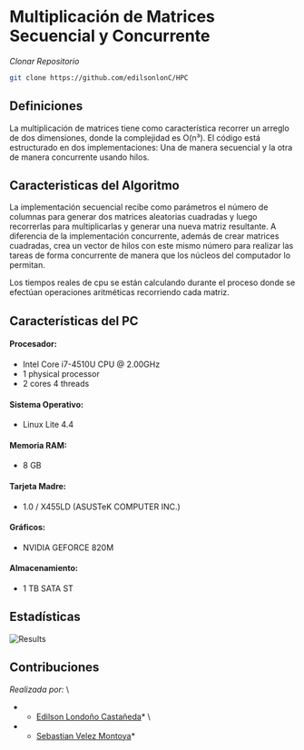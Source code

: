 # Multiplicación de Matrices Secuencial y Concurrente

*Clonar Repositorio*

```bash
git clone https://github.com/edilsonlonC/HPC
```

## Definiciones
La multiplicación de matrices tiene como característica recorrer un arreglo de dos dimensiones, donde la complejidad es O(n³). El código está estructurado en dos implementaciones: Una de manera secuencial y la otra de manera concurrente usando hilos. 

## Caracteristicas del Algoritmo

La implementación secuencial recibe como parámetros el número de columnas para generar dos matrices aleatorias cuadradas y luego recorrerlas para multiplicarlas y generar una nueva matriz resultante. A diferencia de la implementación concurrente, además de crear matrices cuadradas, crea un vector de hilos con este mismo número para realizar las tareas de forma concurrente de manera que los núcleos del computador lo permitan. 

Los tiempos reales de cpu se están calculando durante el proceso donde se efectúan operaciones aritméticas recorriendo cada matriz.

## Características del PC

#### Procesador: 
* Intel Core i7-4510U CPU @ 2.00GHz 
* 1 physical processor 
* 2 cores 4 threads

#### Sistema Operativo:
* Linux Lite 4.4

#### Memoria RAM:
* 8 GB

#### Tarjeta Madre:
* 1.0 / X455LD (ASUSTeK COMPUTER INC.)

#### Gráficos:
* NVIDIA GEFORCE 820M

#### Almacenamiento:
* 1 TB SATA ST


## Estadísticas

![Results](https://raw.githubusercontent.com/edilsonlonC/HPC/master/matrix-mult/assets/results_algorithm.png) 

## Contribuciones

*Realizada por:* \
* * [Edilson Londoño Castañeda](https://github.com/edilsonlonC)* \
* * [Sebastian Velez Montoya](https://github.com/sebasttianvelez)*
